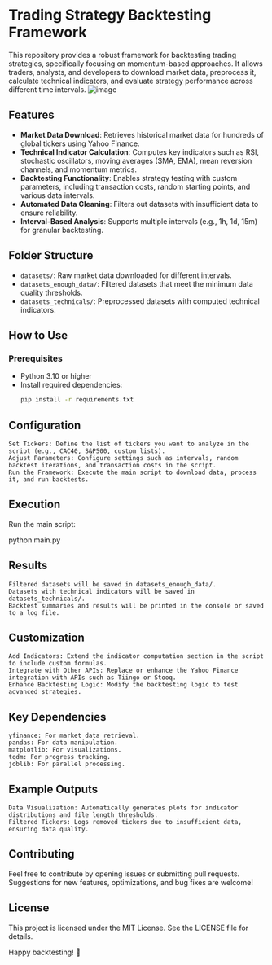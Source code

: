 # Trading Strategy Backtesting Framework

This repository provides a robust framework for backtesting trading strategies, specifically focusing on momentum-based approaches. It allows traders, analysts, and developers to download market data, preprocess it, calculate technical indicators, and evaluate strategy performance across different time intervals.
![image](https://github.com/user-attachments/assets/7bedbaa6-061b-41c7-8137-e8597d20495a)

## Features

- **Market Data Download**: Retrieves historical market data for hundreds of global tickers using Yahoo Finance.
- **Technical Indicator Calculation**: Computes key indicators such as RSI, stochastic oscillators, moving averages (SMA, EMA), mean reversion channels, and momentum metrics.
- **Backtesting Functionality**: Enables strategy testing with custom parameters, including transaction costs, random starting points, and various data intervals.
- **Automated Data Cleaning**: Filters out datasets with insufficient data to ensure reliability.
- **Interval-Based Analysis**: Supports multiple intervals (e.g., 1h, 1d, 15m) for granular backtesting.

## Folder Structure

- `datasets/`: Raw market data downloaded for different intervals.
- `datasets_enough_data/`: Filtered datasets that meet the minimum data quality thresholds.
- `datasets_technicals/`: Preprocessed datasets with computed technical indicators.

## How to Use

### Prerequisites

- Python 3.10 or higher
- Install required dependencies:
  ```bash
  pip install -r requirements.txt

## Configuration

    Set Tickers: Define the list of tickers you want to analyze in the script (e.g., CAC40, S&P500, custom lists).
    Adjust Parameters: Configure settings such as intervals, random backtest iterations, and transaction costs in the script.
    Run the Framework: Execute the main script to download data, process it, and run backtests.

## Execution

Run the main script:

python main.py

## Results

    Filtered datasets will be saved in datasets_enough_data/.
    Datasets with technical indicators will be saved in datasets_technicals/.
    Backtest summaries and results will be printed in the console or saved to a log file.

## Customization

    Add Indicators: Extend the indicator computation section in the script to include custom formulas.
    Integrate with Other APIs: Replace or enhance the Yahoo Finance integration with APIs such as Tiingo or Stooq.
    Enhance Backtesting Logic: Modify the backtesting logic to test advanced strategies.

## Key Dependencies

    yfinance: For market data retrieval.
    pandas: For data manipulation.
    matplotlib: For visualizations.
    tqdm: For progress tracking.
    joblib: For parallel processing.

## Example Outputs

    Data Visualization: Automatically generates plots for indicator distributions and file length thresholds.
    Filtered Tickers: Logs removed tickers due to insufficient data, ensuring data quality.

## Contributing

Feel free to contribute by opening issues or submitting pull requests. Suggestions for new features, optimizations, and bug fixes are welcome!

## License

This project is licensed under the MIT License. See the LICENSE file for details.

Happy backtesting! 🚀
